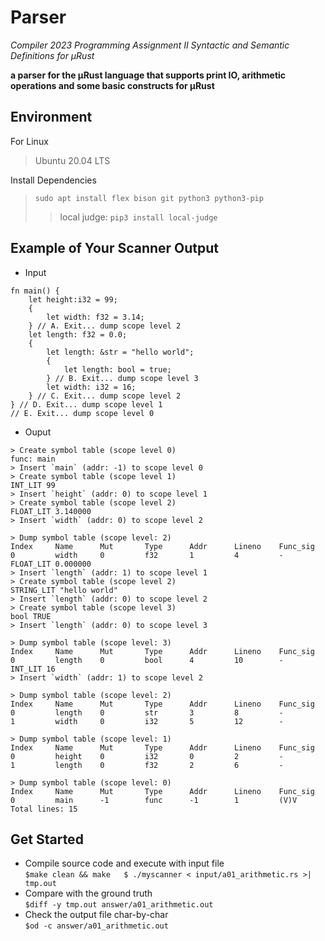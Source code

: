# Parser
*Compiler 2023 Programming Assignment II
Syntactic and Semantic Definitions for μRust*  
  
**a parser for the μRust language that supports print IO, arithmetic operations and some basic constructs for μRust**  


## Environment
For Linux  
>Ubuntu 20.04 LTS

Install Dependencies
>`sudo apt install flex bison git python3 python3-pip`
>>local judge:
`pip3 install local-judge`

## Example of Your Scanner Output
* Input  
```lex=
fn main() {
    let height:i32 = 99;
    {
        let width: f32 = 3.14;
    } // A. Exit... dump scope level 2
    let length: f32 = 0.0;
    { 
        let length: &str = "hello world";
        { 
            let length: bool = true;
        } // B. Exit... dump scope level 3
        let width: i32 = 16;
    } // C. Exit... dump scope level 2
} // D. Exit... dump scope level 1
// E. Exit... dump scope level 0
```
* Ouput  
```
> Create symbol table (scope level 0)
func: main
> Insert `main` (addr: -1) to scope level 0
> Create symbol table (scope level 1)
INT_LIT 99
> Insert `height` (addr: 0) to scope level 1
> Create symbol table (scope level 2)
FLOAT_LIT 3.140000
> Insert `width` (addr: 0) to scope level 2

> Dump symbol table (scope level: 2)
Index     Name      Mut       Type      Addr      Lineno    Func_sig  
0         width     0         f32       1         4         -         
FLOAT_LIT 0.000000
> Insert `length` (addr: 1) to scope level 1
> Create symbol table (scope level 2)
STRING_LIT "hello world"
> Insert `length` (addr: 0) to scope level 2
> Create symbol table (scope level 3)
bool TRUE
> Insert `length` (addr: 0) to scope level 3

> Dump symbol table (scope level: 3)
Index     Name      Mut       Type      Addr      Lineno    Func_sig  
0         length    0         bool      4         10        -         
INT_LIT 16
> Insert `width` (addr: 1) to scope level 2

> Dump symbol table (scope level: 2)
Index     Name      Mut       Type      Addr      Lineno    Func_sig  
0         length    0         str       3         8         -         
1         width     0         i32       5         12        -         

> Dump symbol table (scope level: 1)
Index     Name      Mut       Type      Addr      Lineno    Func_sig  
0         height    0         i32       0         2         -         
1         length    0         f32       2         6         -         

> Dump symbol table (scope level: 0)
Index     Name      Mut       Type      Addr      Lineno    Func_sig  
0         main      -1        func      -1        1         (V)V      
Total lines: 15
```
## Get Started
* Compile source code and execute with input file  
`$make clean && make  
$ ./myscanner < input/a01_arithmetic.rs >| tmp.out`  
* Compare with the ground truth   
`$diff -y tmp.out answer/a01_arithmetic.out`  
* Check the output file char-by-char  
`$od -c answer/a01_arithmetic.out`  

